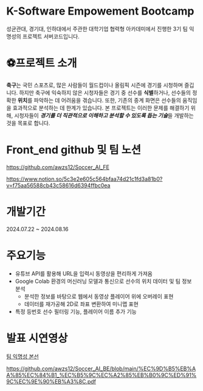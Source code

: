 # K-Software Empowement Bootcamp
성균관대, 경기대, 인하대에서 주관한 대학기업 협력형 아카데미에서 진행한 3기 팀 익명성의 프로젝트 서버코드입니다.

# ⚽프로젝트 소개
**축구**는 국민 스포츠로, 많은 사람들이 월드컵이나 올림픽 시즌에 경기를 시청하며 즐깁니다. 하지만 축구에 익숙하지 않은 시청자들은 경기 중 선수를 **식별**하거나, 선수들의 정확한 **위치**를 파악하는 데 어려움을 겪습니다. 또한, 기존의 중계 화면은 선수들의 움직임을 효과적으로 분석하는 데 한계가 있습니다. 본 프로젝트는 이러한 문제를 해결하기 위해, 시청자들이 ***경기를 더 직관적으로 이해하고 분석할 수 있도록 돕는 기술***을 개발하는 것을 목표로 합니다.

# Front_end github 및 팀 노션
https://github.com/awzs12/Soccer_AI_FE

https://www.notion.so/5c3e2e605c564bfaa74d21c1fd3a81b0?v=f75aa56588cb43c58616d6394ffbc0ea

# 개발기간
2024.07.22 ~ 2024.08.16

# 주요기능
- 유튜브 API를 활용해 URL을 입력시 동영상을 편리하게 가져옴
- Google Colab 환경의 머신러닝 모델과 통신으로 선수의 위치 데이터 및 팀 정보 분석
  - 분석한 정보를 바탕으로 웹에서 동영상 플레이어 위에 오버레이 표현 
  - 데이터를 재가공해 2D로 좌표 변환하여 미니맵 표현
- 특정 등번호 선수 필터링 기능, 플레이어 이름 추가 기능

# 발표 시연영상
[팀 익명성 본선](https://github.com/awzs12/Soccer_AI_BE/blob/main/%EC%B5%9C%EC%A2%85%EC%8B%9C%EC%97%B0%EC%98%81%EC%83%81.mp4)

https://github.com/awzs12/Soccer_AI_BE/blob/main/%EC%9D%B5%EB%AA%85%EC%84%B1_%EC%B5%9C%EC%A2%85%EB%B0%9C%ED%91%9C%EC%9E%90%EB%A3%8C.pdf

